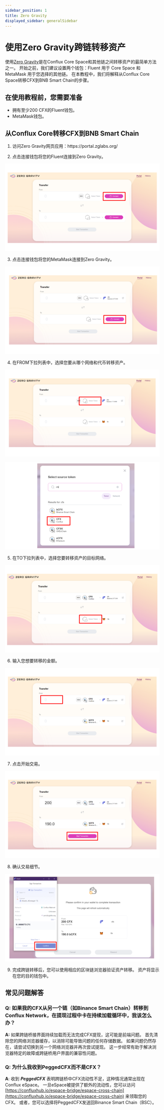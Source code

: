 ```yaml
---
sidebar_position: 1
title: Zero Gravity
displayed_sidebar: generalSidebar
---
```


# 使用Zero Gravity跨链转移资产

使用[Zero Gravity](https://portal.zglabs.org/)是在Conflux Core Space和其他链之间转移资产的最简单方法之一。
开始之前，我们建议设置两个钱包：Fluent 用于 Core Space 和 MetaMask 用于您选择的其他链。
在本教程中，我们将解释从Conflux Core Space转移CFX到BNB Smart Chain的步骤。

## 在使用教程前，您需要准备

- 拥有至少200 CFX的Fluent钱包。
- MetaMask钱包。

## 从Conflux Core转移CFX到BNB Smart Chain

1. 访问Zero Gravity网页应用：https\://portal.zglabs.org/

2. 点击连接钱包将您的Fluent连接到Zero Gravity。

![zg1](./img/zerogravity1.png)

3. 点击连接钱包将您的MetaMask连接到Zero Gravity。

![zg2](./img/zerogravity2.png)

4. 在FROM下拉列表中，选择您要从哪个网络和代币转移资产。

![zg3](./img/zerogravity3.png)

![zg4](./img/zerogravity4.png)

5. 在TO下拉列表中，选择您要转移资产的目标网络。

![zg5](./img/zerogravity5.png)

6. 输入您想要转移的金额。

![zg7](./img/zerogravity7.png)

7. 点击开始交易。

![zg8](./img/zerogravity8.png)

8. 确认交易细节。

![zg9](./img/zerogravity9.png)

9. 完成跨链转移后，您可以使用相应的区块链浏览器验证资产转移。 资产将显示在您的目的钱包中。

## 常见问题解答

### Q: 如果我的CFX从另一个链（如Binance Smart Chain）转移到Conflux Network，在提现过程中卡在持续加载循环中，我该怎么办？

**A:** 如果跨链桥接界面持续加载而无法完成CFX提现，这可能是前端问题。 首先清除您的网络浏览器缓存，以消除可能导致问题的任何存储数据。 如果问题仍然存在，请尝试切换到另一个网络浏览器并再次尝试提现。 这一步经常有助于解决浏览器特定的故障或跨链桥用户界面的兼容性问题。

### Q: 为什么我收到**PeggedCFX**而不是CFX？

**A**: 收到 _**PeggedCFX**_ 表明跨链桥中CFX流动性不足，这种情况通常出现在Conflux eSpace。 一旦eSpace被提供了额外的流动性，您可以访问 [https://confluxhub.io/espace-bridge/espace-cross-chain](https://confluxhub.io/espace-bridge/espace-cross-chain) 来领取您的CFX。 或者，您可以选择将PeggedCFX发送回Binance Smart Chain（BSC）。

